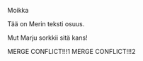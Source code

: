 Moikka

Tää on Merin teksti osuus.

Mut Marju sorkkii sitä kans!

MERGE CONFLICT!!!1
MERGE CONFLICT!!!2
